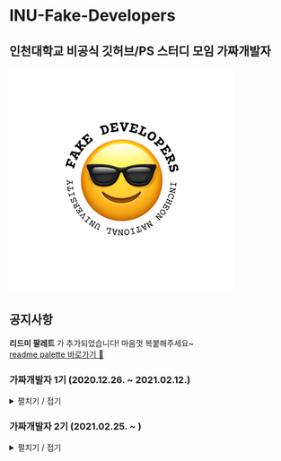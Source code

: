 # INU-Fake-Developers
## 인천대학교 비공식 깃허브/PS 스터디 모임 가짜개발자  
![](https://github.com/INU-Fake-Developers/INU-Fake-Developers/blob/main/img/fake_developers_logo.png "가짜개발자 로고")

## 공지사항
__리드미 팔레트__ 가 추가되었습니다! 마음껏 복붙해주세요~  
[readme palette 바로가기 🎨](https://github.com/INU-Fake-Developers/INU-Fake-Developers/blob/main/readme-palette.md) 


### 가짜개발자 1기 (2020.12.26. ~ 2021.02.12.)  
<details>
<summary>펼치기 / 접기</summary>
<div markdown="1">  
<br/>

<details>
<summary>일정 보기</summary>
<div markdown="1">  
   
|날짜|내용|비고|
|:---:|:---:|:---:|
|2020.11.11.|1기 모집 시작|1기 홍보글 & FAQ|
|2020.12.26.|[0번째 모임]()||
|2021.01.03.|[1번째 모임]()||
|2021.01.10.|[2번째 모임]()||
|2021.01.17.|[3번째 모임]()||
|2021.01.22.|[4번째 모임]()||
|2021.01.29.|[5번째 모임]()||
|2021.02.05.|[6번째 모임]()||
|2021.02.12.|[7번째 모임]()||
   
   </div>
</details>  

<details>
<summary>멤버 보기</summary>
<div markdown="1">  
  
- [박가연](https://github.com/gayeonP)
- [유지수](https://github.com/ryuspace)
- [윤세휘](https://github.com/Beatriz-Yun)
- [이도현](https://github.com/ksmfou98)
- [이윤주](https://github.com/JOO0331)
- [이상훈](https://github.com/Leesanghun19)
- [이소현](https://github.com/hyeon12)
- [이승규]()
- [송병준](https://github.com/potados99)
- [송채원](https://github.com/chawani)
- [송춘근](https://github.com/similar207)
- [전지희](https://github.com/GHeeJeon)
</div>
</details>
  
   </div>
</details>  


### 가짜개발자 2기 (2021.02.25. ~ )  
<details>
<summary>펼치기 / 접기</summary>
<div markdown="1">  
<br/>

<details>
<summary>일정 보기</summary>
<div markdown="1">  
   
|날짜|내용|비고|
|:---:|:---:|:---:|
|2021.02.10.|2기 모집 시작|2기 홍보글 & FAQ|
|2021.02.25.|[0번째 모임]()|[리드미 팔레트](https://github.com/INU-Fake-Developers/INU-Fake-Developers/blob/main/readme-palette.md)|
|2021.|[1번째 모임]()||
|2021.|[2번째 모임]()||
|2021.|[3번째 모임]()||
|2021.|[4번째 모임]()||
|2021.|[5번째 모임]()||
|2021.|[6번째 모임]()||
|2021.|[7번째 모임]()|| 

   </div>
</details>  
  
<details>
<summary>멤버 보기</summary>
<div markdown="1">  
  
- [박가연](https://github.com/gayeonP)
- [송병준](https://github.com/potados99)
- [송준영](https://github.com/HamBP)
- [엄유정](https://github.com/umyujeong)
- [우정우](https://github.com/chawoojungwoo)
- [이소현](https://github.com/hyeon12)
- [임재섭](https://github.com/LimJaeSub)
- [전지희](https://github.com/GHeeJeon)
- [진유리](https://github.com/yuri295)
- [최민승](https://github.com/ChoiMinSeung)
- [최은진](https://github.com/abceunjin)
- [최진영](https://github.com/cjo70241)
- [홍정우](https://github.com/martinelli-3535)

</div>
</details>
  
   </div>
</details>  
